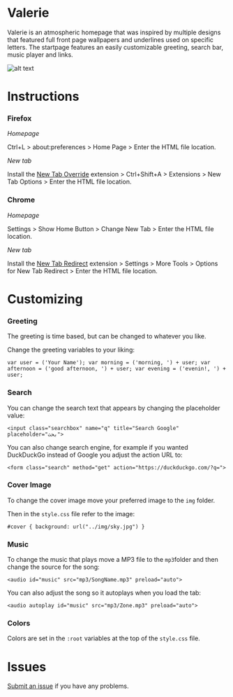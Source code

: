 # Valerie
Valerie is an atmospheric homepage that was inspired by multiple designs that featured full front page wallpapers and underlines used on specific letters. The startpage features an easily customizable greeting, search bar, music player and links. 

![alt text](https://github.com/chloechantelle/valerie/blob/master/preview/valerie.gif "Valerie Preview")

# Instructions
<h3>Firefox</h3>

*Homepage*
    
Ctrl+L > about:preferences > Home Page > Enter the HTML file location.
        
*New tab*
    
Install the <a href="https://addons.mozilla.org/en-US/firefox/addon/new-tab-override" target="_blank">New Tab Override</a> extension > Ctrl+Shift+A > Extensions > New Tab Options > Enter the HTML file location.

<h3>Chrome</h3>

*Homepage*

Settings > Show Home Button > Change New Tab > Enter the HTML file location.

*New tab*

Install the <a target="_blank" href="https://chrome.google.com/webstore/detail/new-tab-redirect/icpgjfneehieebagbmdbhnlpiopdcmna?hl=en">New Tab Redirect</a> extension > Settings > More Tools > Options for New Tab Redirect > Enter the HTML file location.

# Customizing

<h3>Greeting</h3>

The greeting is time based, but can be changed to whatever you like.

Change the greeting variables to your liking:

`var user = ('Your Name');
  var morning = ('morning, ') + user;
  var afternoon = ('good afternoon, ') + user;
  var evening = ('evenin!, ') + user;`

<h3>Search</h3>

You can change the search text that appears by changing the placeholder value:

`<input class="searchbox" name="q" title="Search Google" placeholder="بحث">`

You can also change search engine, for example if you wanted DuckDuckGo instead of Google you adjust the action URL to:

`<form class="search" method="get" action="https://duckduckgo.com/?q=">`

<h3>Cover Image</h3>

To change the cover image move your preferred image to the `img` folder.

Then in the `style.css` file refer to the image:

`#cover { background: url("../img/sky.jpg") }`

<h3>Music</h3>

To change the music that plays move a MP3 file to the `mp3`folder and then change the source for the song:

`<audio id="music" src="mp3/SongName.mp3" preload="auto">`

You can also adjust the song so it autoplays when you load the tab:

`<audio autoplay id="music" src="mp3/Zone.mp3" preload="auto">`	

<h3>Colors</h3>

Colors are set in the `:root` variables at the top of the `style.css` file.

# Issues
<a href="https://github.com/chloechantelle/valerie/issues/new">Submit an issue</a> if you have any problems.
